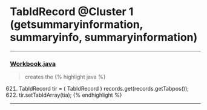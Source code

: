 # TabIdRecord @Cluster 1 (getsummaryinformation, summaryinfo, summaryinformation)

***

### [Workbook.java](https://searchcode.com/codesearch/view/15642358/)
> creates the 
{% highlight java %}
621. TabIdRecord tir = ( TabIdRecord ) records.get(records.getTabpos());
627. tir.setTabIdArray(tia);
{% endhighlight %}

***


